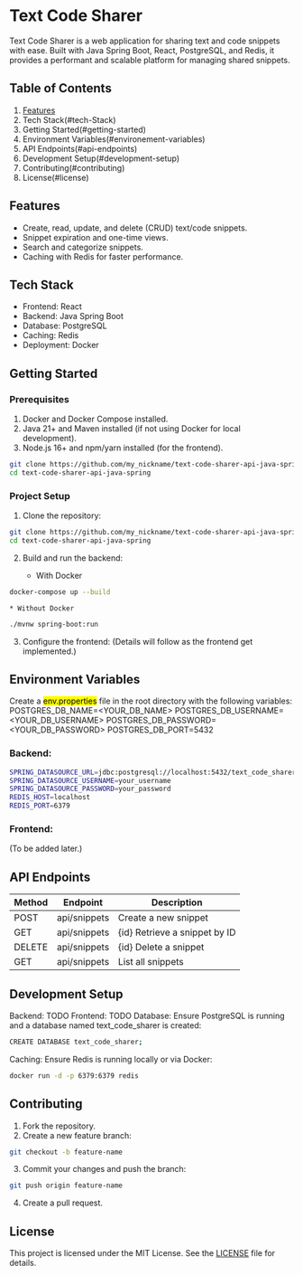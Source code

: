 # Text Code Sharer

Text Code Sharer is a web application for sharing text and code snippets with ease. Built with Java Spring Boot, React, PostgreSQL, and Redis, it provides a performant and scalable platform for managing shared snippets.

## Table of Contents

1. [Features](#features)
2. Tech Stack(#tech-Stack)
3. Getting Started(#getting-started)
4. Environment Variables(#environement-variables)
5. API Endpoints(#api-endpoints)
6. Development Setup(#development-setup)
7. Contributing(#contributing)
8. License(#license)

## Features
* Create, read, update, and delete (CRUD) text/code snippets.
* Snippet expiration and one-time views.
* Search and categorize snippets.
* Caching with Redis for faster performance.

## Tech Stack
* Frontend: React
* Backend: Java Spring Boot
* Database: PostgreSQL
* Caching: Redis
* Deployment: Docker

## Getting Started

### Prerequisites
1. Docker and Docker Compose installed.
2. Java 21+ and Maven installed (if not using Docker for local development).
3. Node.js 16+ and npm/yarn installed (for the frontend).

```bash
git clone https://github.com/my_nickname/text-code-sharer-api-java-spring.git
cd text-code-sharer-api-java-spring
```

### Project Setup
1. Clone the repository:

```bash
git clone https://github.com/my_nickname/text-code-sharer-api-java-spring.git
cd text-code-sharer-api-java-spring
```

2. Build and run the backend:

	* With Docker
	
```bash
docker-compose up --build
```

	* Without Docker
	
```bash
./mvnw spring-boot:run
```

3. Configure the frontend: (Details will follow as the frontend get implemented.)

## Environment Variables

Create a <mark>env.properties</mark> file in the root directory with the following variables:
POSTGRES_DB_NAME=<YOUR_DB_NAME>
POSTGRES_DB_USERNAME=<YOUR_DB_USERNAME>
POSTGRES_DB_PASSWORD=<YOUR_DB_PASSWORD>
POSTGRES_DB_PORT=5432

### Backend:

```bash
SPRING_DATASOURCE_URL=jdbc:postgresql://localhost:5432/text_code_sharer
SPRING_DATASOURCE_USERNAME=your_username
SPRING_DATASOURCE_PASSWORD=your_password
REDIS_HOST=localhost
REDIS_PORT=6379
```

### Frontend:
(To be added later.)

## API Endpoints

| Method |	Endpoint    |	Description                  |
| ------ | ------------ | ---------------------------- |
| POST	 | api/snippets |	Create a new snippet         |
| GET	   | api/snippets |{id}	Retrieve a snippet by ID |
| DELETE | api/snippets |{id}	Delete a snippet         |
| GET	   | api/snippets |	List all snippets            |

## Development Setup

Backend: TODO
Frontend: TODO 
Database: Ensure PostgreSQL is running and a database named text_code_sharer is created:

```bash
CREATE DATABASE text_code_sharer;
```

Caching: Ensure Redis is running locally or via Docker:

```bash
docker run -d -p 6379:6379 redis
```

## Contributing

1. Fork the repository.
2. Create a new feature branch:

```bash
git checkout -b feature-name
```

3. Commit your changes and push the branch:

```bash
git push origin feature-name
```

4. Create a pull request.

## License

This project is licensed under the MIT License. See the [LICENSE](./blob/main/LICENSE) file for details.